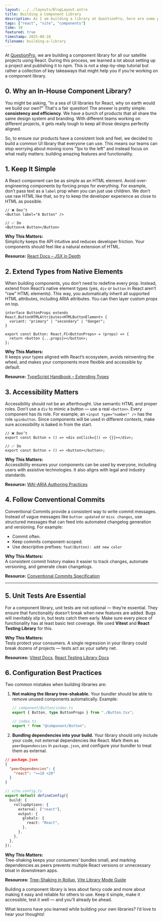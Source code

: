 ```yaml
---
layout: ../../layouts/BlogLayout.astro
title: Building a Component Library
description: As I am building a library at QuestionPro, here are some points i learned along the way.
tags: ["react", "vite", "components"]
time: 10
featured: true
timestamp: 2025-08-18
filename: building-a-library
---
```


At [QuestionPro](https://questionpro.com/), we are building a component library for all our satellite projects using React. During this process, we learned a lot about setting up a project and publishing it to npm. This is not a step-by-step tutorial but rather a collection of key takeaways that might help you if you’re working on a component library.

## 0. Why an In-House Component Library?

You might be asking, "In a sea of UI libraries for React, why on earth would we build our own?" That's a fair question! The answer is pretty simple: **consistency and efficiency**. We have a bunch of products that all share the same design system and branding. With different teams working on different projects, it gets really tough to keep all those designs perfectly aligned.

So, to ensure our products have a consistent look and feel, we decided to build a common UI library that everyone can use. This means our teams can stop worrying about moving icons "1px to the left" and instead focus on what really matters: building amazing features and functionality.

## 1. Keep It Simple

A React component can be as simple as an HTML element. Avoid over-engineering components by forcing props for everything. For example, don’t pass text as a `label` prop when you can just use children. We don’t use raw HTML like that, so try to keep the developer experience as close to HTML as possible.

```tsx
// ❌ Don’t
<Button label="A Button" />

// ✅ Do
<Button>A Button</Button>
```

**Why This Matters:**  
Simplicity keeps the API intuitive and reduces developer friction. Your components should feel like a natural extension of HTML.

**Resource:** [React Docs – JSX in Depth](https://react.dev/learn/writing-markup-with-jsx)

## 2. Extend Types from Native Elements

When building components, you don’t need to redefine every prop. Instead, extend from React’s native element types (yes, `div` or `button` in React aren’t “raw” HTML elements). This way, you automatically inherit all supported HTML attributes, including ARIA attributes. You can then layer custom props on top.

```tsx
interface ButtonProps extends React.ButtonHTMLAttributes<HTMLButtonElement> {
  variant: "primary" | "secondary" | "danger";
}

export const Button: React.FC<ButtonProps> = (props) => {
  return <button {...props}></button>;
};
```

**Why This Matters:**  
It keeps your types aligned with React’s ecosystem, avoids reinventing the wheel, and makes your components more flexible and accessible by default.

**Resource:** [TypeScript Handbook – Extending Types](https://www.typescriptlang.org/docs/handbook/interfaces.html#extending-interfaces)

## 3. Accessibility Matters

Accessibility should not be an afterthought. Use semantic HTML and proper roles. Don’t use a `div` to mimic a button — use a real `<button>`. Every component has its role. For example, an `<input type="number" />` has the role `spinbutton`. Since components will be used in different contexts, make sure accessibility is baked in from the start.

```tsx
// ❌ Don’t
export const Button = () => <div onClick={() => {}}></div>;

// ✅ Do
export const Button = () => <button></button>;
```

**Why This Matters:**  
Accessibility ensures your components can be used by everyone, including users with assistive technologies. It also aligns with legal and industry standards.

**Resource:** [WAI-ARIA Authoring Practices](https://www.w3.org/WAI/ARIA/apg/)

## 4. Follow Conventional Commits

Conventional Commits provide a consistent way to write commit messages. Instead of vague messages like `button updated` or `misc changes`, use structured messages that can feed into automated changelog generation and versioning.
For example:

- Commit often.
- Keep commits component-scoped.
- Use descriptive prefixes: `feat(Button): add new color`

**Why This Matters:**  
A consistent commit history makes it easier to track changes, automate versioning, and generate clean changelogs.

**Resource:** [Conventional Commits Specification](https://www.conventionalcommits.org/)

---

## 5. Unit Tests Are Essential

For a component library, unit tests are not optional — they’re essential. They ensure that functionality doesn’t break when new features are added. Bugs will inevitably slip in, but tests catch them early. Make sure every piece of functionality has at least basic test coverage. We used **Vitest** and **React Testing Library** for this.

**Why This Matters:**  
Tests protect your consumers. A single regression in your library could break dozens of projects — tests act as your safety net.

**Resources:** [Vitest Docs](https://vitest.dev/), [React Testing Library Docs](https://testing-library.com/docs/react-testing-library/intro/)

## 6. Configuration Best Practices

Two common mistakes when building libraries are:

1. **Not making the library tree-shakable.** Your bundler should be able to remove unused components automatically. Example:

   ```ts
   // component/Button/index.ts
   export { Button, type ButtonProps } from "./Button.tsx";

   // index.ts
   export * from "@component/Button";
   ```

2. **Bundling dependencies into your build.** Your library should only include your code, not external dependencies like React. Mark them as `peerDependencies` in `package.json`, and configure your bundler to treat them as external.

```json
// package.json
{
  "peerDependencies": {
    "react": ">=18 <20"
  }
}
```

```ts
// vite.config.ts
export default defineConfig({
  build: {
    rollupOptions: {
      external: ["react"],
      output: {
        globals: {
          react: "React",
        },
      },
    },
  },
});
```

**Why This Matters:**  
Tree-shaking keeps your consumers’ bundles small, and marking dependencies as peers prevents multiple React versions or unnecessary bloat in downstream apps.

**Resources:** [Tree-Shaking in Rollup](https://rollupjs.org/guide/en/#tree-shaking), [Vite Library Mode Guide](https://vitejs.dev/guide/build.html#library-mode)

Building a component library is less about fancy code and more about making it easy and reliable for others to use. Keep it simple, make it accessible, test it well — and you’ll already be ahead.

What lessons have you learned while building your own libraries? I’d love to hear your thoughts!
